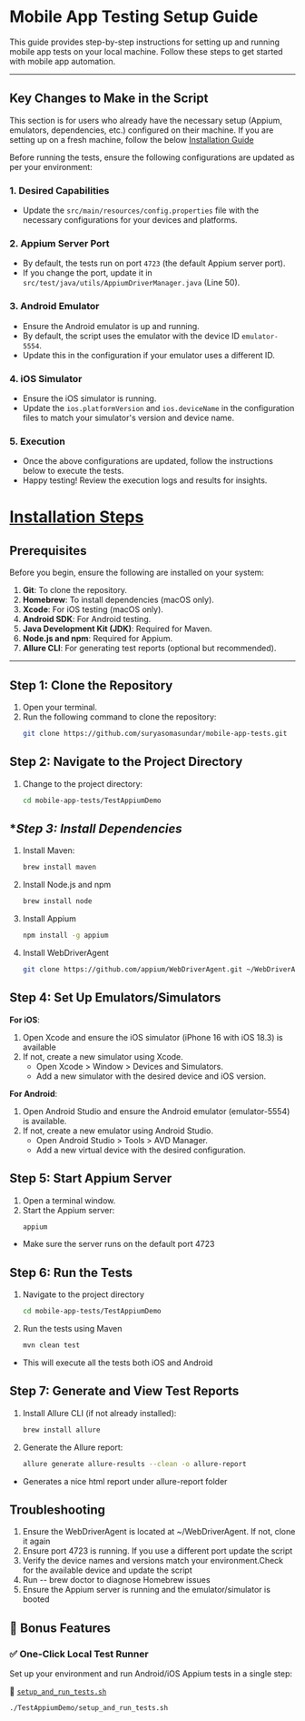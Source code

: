# **Mobile App Testing Setup Guide**

This guide provides step-by-step instructions for setting up and running mobile app tests on your local machine. Follow
these steps to get started with mobile app automation.

---
## **Key Changes to Make in the Script**

This section is for users who already have the necessary setup (Appium, emulators, dependencies, etc.) configured on their machine. If you are setting up on a fresh machine, follow the below [Installation Guide](#installation-steps)

Before running the tests, ensure the following configurations are updated as per your environment:

### **1. Desired Capabilities**
- Update the `src/main/resources/config.properties` file with the necessary configurations for your devices and platforms.

### **2. Appium Server Port**
- By default, the tests run on port `4723` (the default Appium server port).
- If you change the port, update it in `src/test/java/utils/AppiumDriverManager.java` (Line 50).

### **3. Android Emulator**
- Ensure the Android emulator is up and running.
- By default, the script uses the emulator with the device ID `emulator-5554`.
- Update this in the configuration if your emulator uses a different ID.

### **4. iOS Simulator**
- Ensure the iOS simulator is running.
- Update the `ios.platformVersion` and `ios.deviceName` in the configuration files to match your simulator's version and device name.

### **5. Execution**
- Once the above configurations are updated, follow the instructions below to execute the tests.
- Happy testing! Review the execution logs and results for insights.

# **[Installation Steps]()**
## **Prerequisites**

Before you begin, ensure the following are installed on your system:

1. **Git**: To clone the repository.
2. **Homebrew**: To install dependencies (macOS only).
3. **Xcode**: For iOS testing (macOS only).
4. **Android SDK**: For Android testing.
5. **Java Development Kit (JDK)**: Required for Maven.
6. **Node.js and npm**: Required for Appium.
7. **Allure CLI**: For generating test reports (optional but recommended).

---

## **Step 1: Clone the Repository**

1. Open your terminal.
2. Run the following command to clone the repository:
   ```bash
   git clone https://github.com/suryasomasundar/mobile-app-tests.git

## **Step 2: Navigate to the Project Directory**

1. Change to the project directory:
   ```bash
   cd mobile-app-tests/TestAppiumDemo

## **Step 3: Install Dependencies*

1. Install Maven:
   ```bash
   brew install maven 

2. Install Node.js and npm
   ```bash
   brew install node

3. Install Appium
   ```bash
   npm install -g appium

4. Install WebDriverAgent
   ```bash
   git clone https://github.com/appium/WebDriverAgent.git ~/WebDriverAgent

## **Step 4: Set Up Emulators/Simulators**

**For iOS**:

1. Open Xcode and ensure the iOS simulator (iPhone 16 with iOS 18.3) is available
2. If not, create a new simulator using Xcode.
    - Open Xcode > Window > Devices and Simulators.
    - Add a new simulator with the desired device and iOS version.

**For Android**:

1. Open Android Studio and ensure the Android emulator (emulator-5554) is available.
2. If not, create a new emulator using Android Studio.
    - Open Android Studio > Tools > AVD Manager.
    - Add a new virtual device with the desired configuration.

## **Step 5: Start Appium Server**

1. Open a terminal window.
2. Start the Appium server:
   ```bash
   appium

- Make sure the server runs on the default port 4723

## **Step 6: Run the Tests**

1. Navigate to the project directory
   ```bash
   cd mobile-app-tests/TestAppiumDemo

2. Run the tests using Maven
   ```bash
   mvn clean test

- This will execute all the tests both iOS and Android

## **Step 7: Generate and View Test Reports**

1. Install Allure CLI (if not already installed):
   ```bash
   brew install allure
2. Generate the Allure report:
   ```bash
   allure generate allure-results --clean -o allure-report

- Generates a nice html report under allure-report folder


## **Troubleshooting**
1. Ensure the WebDriverAgent is located at ~/WebDriverAgent. If not, clone it again
2. Ensure port 4723 is running. If you use a different port update the script
3. Verify the device names and versions match your environment.Check for the available device and update the script
4. Run -- brew doctor to diagnose Homebrew issues
5. Ensure the Appium server is running and the emulator/simulator is booted

## 🚀 Bonus Features

### ✅ One-Click Local Test Runner
Set up your environment and run Android/iOS Appium tests in a single step:

📄 [`setup_and_run_tests.sh`](https://github.com/suryasomasundar/mobile-app-tests/blob/master/TestAppiumDemo/setup_and_run_tests.sh)

```bash
./TestAppiumDemo/setup_and_run_tests.sh




